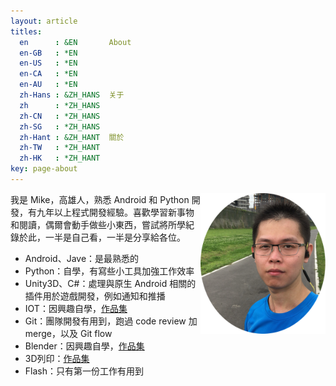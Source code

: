 ```yaml
---
layout: article
titles:
  en      : &EN       About
  en-GB   : *EN
  en-US   : *EN
  en-CA   : *EN
  en-AU   : *EN
  zh-Hans : &ZH_HANS  关于
  zh      : *ZH_HANS
  zh-CN   : *ZH_HANS
  zh-SG   : *ZH_HANS
  zh-Hant : &ZH_HANT  關於
  zh-TW   : *ZH_HANT
  zh-HK   : *ZH_HANT
key: page-about
---
```


<img src="/assets/mike.png" width="200px" align="right"/>
我是 Mike，高雄人，熟悉 Android 和 Python 開發，有九年以上程式開發經驗。喜歡學習新事物和閱讀，偶爾會動手做些小東西，嘗試將所學紀錄於此，一半是自己看，一半是分享給各位。

- Android、Jave：是最熟悉的
- Python：自學，有寫些小工具加強工作效率
- Unity3D、C#：處理與原生 Android 相關的插件用於遊戲開發，例如通知和推播
- IOT：因興趣自學，[作品集](/iot-works)
- Git：團隊開發有用到，跑過 code review 加 merge，以及 Git flow
- Blender：因興趣自學，[作品集](/blender-works)
- 3D列印：[作品集](/3d-print-works)
- Flash：只有第一份工作有用到